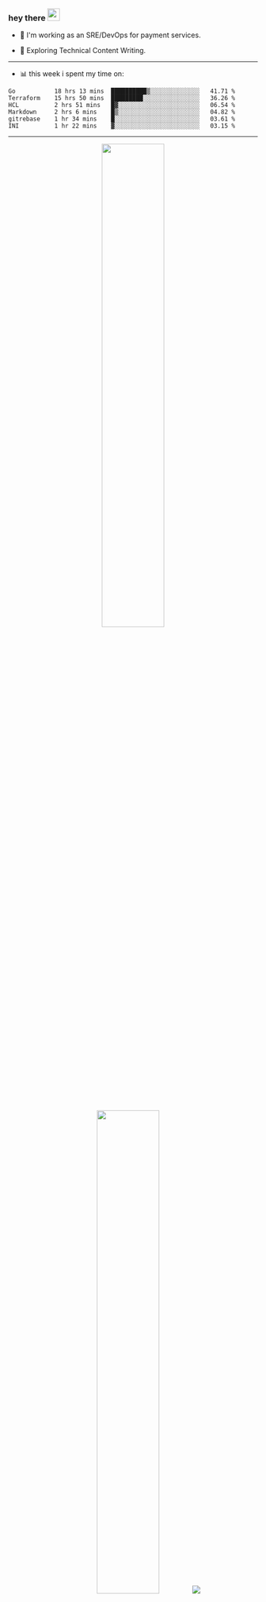 ### hey there <img src="https://media.giphy.com/media/hvRJCLFzcasrR4ia7z/giphy.gif" width="25px">

- :telescope: I'm working as an SRE/DevOps for payment services.

- :seedling: Exploring Technical Content Writing.

---

- :bar_chart: this week i spent my time on:

<!--START_SECTION:waka-->

```text
Go           18 hrs 13 mins  ██████████▒░░░░░░░░░░░░░░   41.71 %
Terraform    15 hrs 50 mins  █████████░░░░░░░░░░░░░░░░   36.26 %
HCL          2 hrs 51 mins   █▓░░░░░░░░░░░░░░░░░░░░░░░   06.54 %
Markdown     2 hrs 6 mins    █▒░░░░░░░░░░░░░░░░░░░░░░░   04.82 %
gitrebase    1 hr 34 mins    █░░░░░░░░░░░░░░░░░░░░░░░░   03.61 %
INI          1 hr 22 mins    ▓░░░░░░░░░░░░░░░░░░░░░░░░   03.15 %
```

<!--END_SECTION:waka-->

---

<p align="center">
  <img height="50%" width="auto" src ="https://github-readme-stats.vercel.app/api?username=chcdc&show_icons=true&count_private=true&theme=darcula&hide_border=true&hide=issues,contribs&bg_color=00000000">
  <img height="50%" width="auto" src ="https://github-readme-stats.vercel.app/api/top-langs/?username=chcdc&layout=compact&hide_border=true&theme=darcula&bg_color=00000000&langs_count=6&hide=jupyter%20notebook,tex,css,php">
  <img src ="https://github-readme-streak-stats.herokuapp.com?user=chcdc&theme=darcula&hide_border=true&background=FFFFFF00">
  <br>
  <br>
</p>

---
<!--
🏢 The Office quote of day
-->

